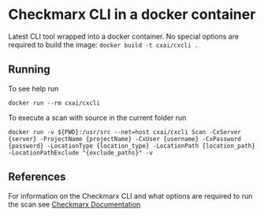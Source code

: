 # Checkmarx CLI in a docker container

Latest CLI tool wrapped into a docker container. No special options are required to build the image: `docker build -t cxai/cxcli .`

## Running
To see help run

`docker run --rm cxai/cxcli`

To execute a scan with source in the current folder run

`docker run -v ${PWD}:/usr/src --net=host cxai/cxcli Scan -CxServer {server} -ProjectName {projectName} -CxUser {username} -CxPassword {password} -LocationType {location_type} -LocationPath {location_path} -LocationPathExclude "{exclude_paths}" -v`

## References
For information on the Checkmarx CLI and what options are required to run the scan see [Checkmarx Documentation](https://checkmarx.atlassian.net/wiki/display/KC/CxConsole%3A+CxSAST+CLI)
